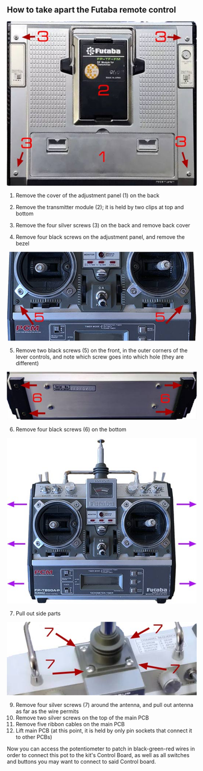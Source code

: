 ## How to take apart the Futaba remote control

![part1](img/htof1.jpg)

1) Remove the cover of the adjustment panel (1) on the back
2) Remove the transmitter module (2); it is held by two clips at top and bottom
3) Remove the four silver screws (3) on the back and remove back cover

4) Remove four black screws on the adjustment panel, and remove the bezel

![part3](img/htof3.jpg)

5) Remove two black screws (5) on the front, in the outer corners of the lever controls, and note which screw goes into which hole (they are different)

![part4](img/htof4.jpg)

6) Remove four black screws (6) on the bottom

![part5](img/htof5.jpg)

7) Pull out side parts

![part6](img/htof6.jpg)

9) Remove four silver screws (7) around the antenna, and pull out antenna as far as the wire permits
10) Remove two silver screws on the top of the main PCB
11) Remove five ribbon cables on the main PCB
12) Lift main PCB (at this point, it is held by only pin sockets that connect it to other PCBs)

Now you can access the potentiometer to patch in black-green-red wires in order to connect this pot to the kit's Control Board, as well as all switches and buttons you may want to connect to said Control board.


